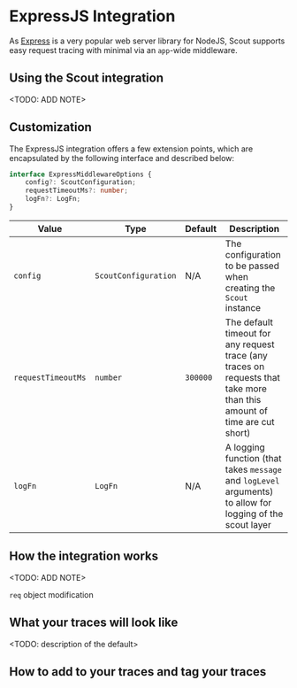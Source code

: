 # ExpressJS Integration #

As [Express](https://expressjs.com) is a very popular web server library for NodeJS, Scout supports easy request tracing with minimal via an `app`-wide middleware.

## Using the Scout integration ##

<TODO: ADD NOTE>

## Customization ##

The ExpressJS integration offers a few extension points, which are encapsulated by the following interface and described below:

```typescript
interface ExpressMiddlewareOptions {
    config?: ScoutConfiguration;
    requestTimeoutMs?: number;
    logFn?: LogFn;
}
```

| Value              | Type                 | Default  | Description                                                                                                              |
|--------------------|----------------------|----------|--------------------------------------------------------------------------------------------------------------------------|
| `config`           | `ScoutConfiguration` | N/A      | The configuration to be passed when creating the `Scout` instance                                                        |
| `requestTimeoutMs` | `number`             | `300000` | The default timeout for any request trace (any traces on requests that take more than this amount of time are cut short) |
| `logFn`            | `LogFn`              | N/A      | A logging function (that takes `message` and `logLevel` arguments) to allow for logging of the scout layer               |

## How the integration works ##

<TODO: ADD NOTE>

`req` object modification

## What your traces will look like ##

<TODO: description of the default>

## How to add to your traces and tag your traces ##
